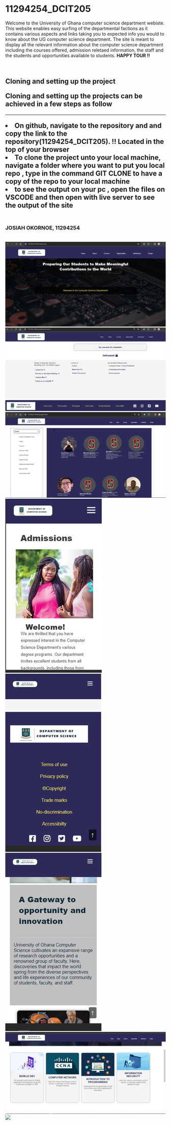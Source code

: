 # 11294254_DCIT205
<p>Welcome to the University of Ghana computer science  department webiste. This website enables easy surfing of the departmental factions as it contains various aspects and links taking you to expected info you would to know about the UG computer science department. The site is meant to display all the relevant information about the computer science department including the courses offered, admission reletaed information, the staff and the students and opportunities available to students. <strong>HAPPY TOUR !!</strong></p>
<br>
<h2>Cloning and setting up the project</p>
<p> Cloning and setting up the projects can be achieved in a few steps as follow</p>
<hr>
<li>On github, navigate to the repository and and copy the link to the repository(11294254_DCIT205). !! Located in the top of your browser</li>
<li>To clone the project unto your local machine, navigate a folder where you want to put you local repo , type in the command
GIT CLONE  to have a copy of the repo to your local machine</li>
<li>to see the output on your pc , open the files on VSCODE and then open with live server to see the output of the site</li>
<br>
<h3>JOSIAH OKORNOE, 11294254</h3>

<br>

<img src="MEDIA/8.jpg">
<img src="MEDIA/6.jpg">
<img src="MEDIA/5.jpg">
<div>
<img src="MEDIA/1.jpg">
<img src="MEDIA/2.jpg">
<img src="MEDIA/3.jpg">
</div>

<img src="MEDIA/4.jpg">
<img src="MEDIA/7">

